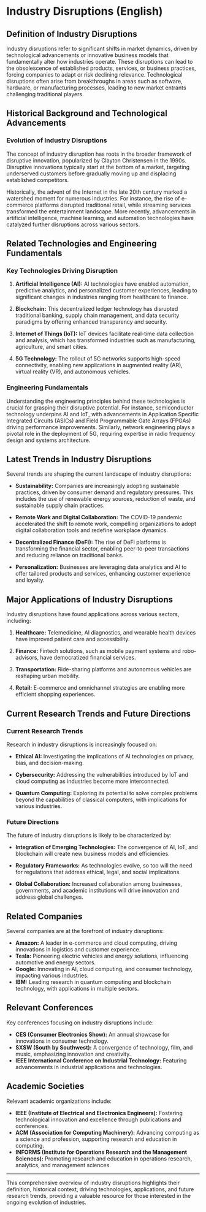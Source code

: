 # Industry Disruptions (English)

## Definition of Industry Disruptions

Industry disruptions refer to significant shifts in market dynamics, driven by technological advancements or innovative business models that fundamentally alter how industries operate. These disruptions can lead to the obsolescence of established products, services, or business practices, forcing companies to adapt or risk declining relevance. Technological disruptions often arise from breakthroughs in areas such as software, hardware, or manufacturing processes, leading to new market entrants challenging traditional players.

## Historical Background and Technological Advancements

### Evolution of Industry Disruptions

The concept of industry disruption has roots in the broader framework of disruptive innovation, popularized by Clayton Christensen in the 1990s. Disruptive innovations typically start at the bottom of a market, targeting underserved customers before gradually moving up and displacing established competitors. 

Historically, the advent of the Internet in the late 20th century marked a watershed moment for numerous industries. For instance, the rise of e-commerce platforms disrupted traditional retail, while streaming services transformed the entertainment landscape. More recently, advancements in artificial intelligence, machine learning, and automation technologies have catalyzed further disruptions across various sectors.

## Related Technologies and Engineering Fundamentals

### Key Technologies Driving Disruption

1. **Artificial Intelligence (AI):** AI technologies have enabled automation, predictive analytics, and personalized customer experiences, leading to significant changes in industries ranging from healthcare to finance.
  
2. **Blockchain:** This decentralized ledger technology has disrupted traditional banking, supply chain management, and data security paradigms by offering enhanced transparency and security.
  
3. **Internet of Things (IoT):** IoT devices facilitate real-time data collection and analysis, which has transformed industries such as manufacturing, agriculture, and smart cities.
  
4. **5G Technology:** The rollout of 5G networks supports high-speed connectivity, enabling new applications in augmented reality (AR), virtual reality (VR), and autonomous vehicles.

### Engineering Fundamentals

Understanding the engineering principles behind these technologies is crucial for grasping their disruptive potential. For instance, semiconductor technology underpins AI and IoT, with advancements in Application Specific Integrated Circuits (ASICs) and Field Programmable Gate Arrays (FPGAs) driving performance improvements. Similarly, network engineering plays a pivotal role in the deployment of 5G, requiring expertise in radio frequency design and systems architecture.

## Latest Trends in Industry Disruptions

Several trends are shaping the current landscape of industry disruptions:

- **Sustainability:** Companies are increasingly adopting sustainable practices, driven by consumer demand and regulatory pressures. This includes the use of renewable energy sources, reduction of waste, and sustainable supply chain practices.

- **Remote Work and Digital Collaboration:** The COVID-19 pandemic accelerated the shift to remote work, compelling organizations to adopt digital collaboration tools and redefine workplace dynamics.

- **Decentralized Finance (DeFi):** The rise of DeFi platforms is transforming the financial sector, enabling peer-to-peer transactions and reducing reliance on traditional banks.

- **Personalization:** Businesses are leveraging data analytics and AI to offer tailored products and services, enhancing customer experience and loyalty.

## Major Applications of Industry Disruptions

Industry disruptions have found applications across various sectors, including:

1. **Healthcare:** Telemedicine, AI diagnostics, and wearable health devices have improved patient care and accessibility.
  
2. **Finance:** Fintech solutions, such as mobile payment systems and robo-advisors, have democratized financial services.
  
3. **Transportation:** Ride-sharing platforms and autonomous vehicles are reshaping urban mobility.
  
4. **Retail:** E-commerce and omnichannel strategies are enabling more efficient shopping experiences.

## Current Research Trends and Future Directions

### Current Research Trends

Research in industry disruptions is increasingly focused on:

- **Ethical AI:** Investigating the implications of AI technologies on privacy, bias, and decision-making.
  
- **Cybersecurity:** Addressing the vulnerabilities introduced by IoT and cloud computing as industries become more interconnected.

- **Quantum Computing:** Exploring its potential to solve complex problems beyond the capabilities of classical computers, with implications for various industries.

### Future Directions

The future of industry disruptions is likely to be characterized by:

- **Integration of Emerging Technologies:** The convergence of AI, IoT, and blockchain will create new business models and efficiencies.
  
- **Regulatory Frameworks:** As technologies evolve, so too will the need for regulations that address ethical, legal, and social implications.

- **Global Collaboration:** Increased collaboration among businesses, governments, and academic institutions will drive innovation and address global challenges.

## Related Companies

Several companies are at the forefront of industry disruptions:

- **Amazon:** A leader in e-commerce and cloud computing, driving innovations in logistics and customer experience.
- **Tesla:** Pioneering electric vehicles and energy solutions, influencing automotive and energy sectors.
- **Google:** Innovating in AI, cloud computing, and consumer technology, impacting various industries.
- **IBM:** Leading research in quantum computing and blockchain technology, with applications in multiple sectors.

## Relevant Conferences

Key conferences focusing on industry disruptions include:

- **CES (Consumer Electronics Show):** An annual showcase for innovations in consumer technology.
- **SXSW (South by Southwest):** A convergence of technology, film, and music, emphasizing innovation and creativity.
- **IEEE International Conference on Industrial Technology:** Featuring advancements in industrial applications and technologies.

## Academic Societies

Relevant academic organizations include:

- **IEEE (Institute of Electrical and Electronics Engineers):** Fostering technological innovation and excellence through publications and conferences.
- **ACM (Association for Computing Machinery):** Advancing computing as a science and profession, supporting research and education in computing.
- **INFORMS (Institute for Operations Research and the Management Sciences):** Promoting research and education in operations research, analytics, and management sciences.

---

This comprehensive overview of industry disruptions highlights their definition, historical context, driving technologies, applications, and future research trends, providing a valuable resource for those interested in the ongoing evolution of industries.